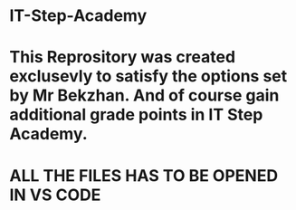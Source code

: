 # IT-Step-Academy

# This Reprository was created exclusevly to satisfy the options set by Mr Bekzhan. And of course gain additional grade points in IT Step Academy. 

# ALL THE FILES HAS TO BE OPENED IN VS CODE

